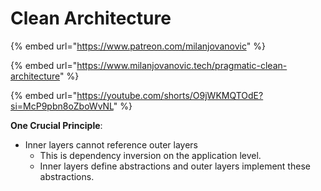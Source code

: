 # Clean Architecture

{% embed url="https://www.patreon.com/milanjovanovic" %}

{% embed url="https://www.milanjovanovic.tech/pragmatic-clean-architecture" %}

{% embed url="https://youtube.com/shorts/O9jWKMQTOdE?si=McP9pbn8oZboWvNL" %}

**One Crucial Principle**:&#x20;

* Inner layers cannot reference outer layers
  * This is dependency inversion on the application level.
  * Inner layers define abstractions and outer layers implement these abstractions.
